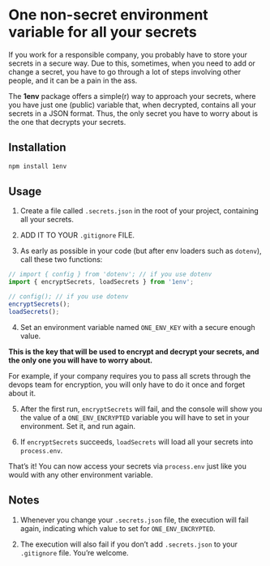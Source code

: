 # One non-secret environment variable for all your secrets

If you work for a responsible company, you probably have to store your secrets in a secure way. Due to this, sometimes, when you need to add or change a secret, you have to go through a lot of steps involving other people, and it can be a pain in the ass.

The **1env** package offers a simple(r) way to approach your secrets, where you have just one (public) variable that, when decrypted, contains all your secrets in a JSON format. Thus, the only secret you have to worry about is the one that decrypts your secrets.

## Installation

```bash
npm install 1env
```

## Usage

1. Create a file called `.secrets.json` in the root of your project, containing all your secrets.

2. ADD IT TO YOUR `.gitignore` FILE.

3. As early as possible in your code (but after env loaders such as `dotenv`), call these two functions:

```javascript
// import { config } from 'dotenv'; // if you use dotenv
import { encryptSecrets, loadSecrets } from '1env';

// config(); // if you use dotenv
encryptSecrets();
loadSecrets();
```

4. Set an environment variable named `ONE_ENV_KEY` with a secure enough value. 

**This is the key that will be used to encrypt and decrypt your secrets, and the only one you will have to worry about.**

For example, if your company requires you to pass all screts through the devops team for encryption, you will only have to do it once and forget about it.

5. After the first run, `encryptSecrets` will fail, and the console will show you the value of a `ONE_ENV_ENCRYPTED` variable you will have to set in your environment. Set it, and run again.

6. If `encryptSecrets` succeeds, `loadSecrets` will load all your secrets into `process.env`.

That’s it! You can now access your secrets via `process.env` just like you would with any other environment variable.

## Notes

1. Whenever you change your `.secrets.json` file, the execution will fail again, indicating which value to set for `ONE_ENV_ENCRYPTED`.

2. The execution will also fail if you don’t add `.secrets.json` to your `.gitignore` file. You’re welcome.
